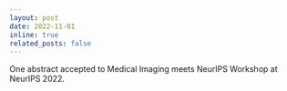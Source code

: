```yaml
---
layout: post
date: 2022-11-01
inline: true
related_posts: false
---
```


One abstract accepted to Medical Imaging meets NeurIPS Workshop at NeurIPS 2022.
